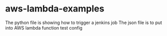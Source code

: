 # aws-lambda-examples
The python file is showing how to trigger a jenkins job
The json file is to put into AWS lambda function test config
